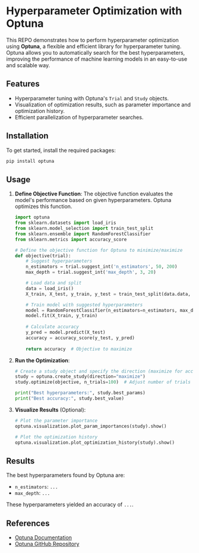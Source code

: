 # Hyperparameter Optimization with Optuna

This REPO demonstrates how to perform hyperparameter optimization using **Optuna**, a flexible and efficient library for hyperparameter tuning. Optuna allows you to automatically search for the best hyperparameters, improving the performance of machine learning models in an easy-to-use and scalable way.

## Features

- Hyperparameter tuning with Optuna's `Trial` and `Study` objects.
- Visualization of optimization results, such as parameter importance and optimization history.
- Efficient parallelization of hyperparameter searches.

## Installation

To get started, install the required packages:

```bash
pip install optuna
```

## Usage

1. **Define Objective Function**: The objective function evaluates the model's performance based on given hyperparameters. Optuna optimizes this function.
   
   ```python
   import optuna
   from sklearn.datasets import load_iris
   from sklearn.model_selection import train_test_split
   from sklearn.ensemble import RandomForestClassifier
   from sklearn.metrics import accuracy_score

   # Define the objective function for Optuna to minimize/maximize
   def objective(trial):
       # Suggest hyperparameters
       n_estimators = trial.suggest_int('n_estimators', 50, 200)
       max_depth = trial.suggest_int('max_depth', 3, 20)

       # Load data and split
       data = load_iris()
       X_train, X_test, y_train, y_test = train_test_split(data.data, data.target, test_size=0.2)

       # Train model with suggested hyperparameters
       model = RandomForestClassifier(n_estimators=n_estimators, max_depth=max_depth)
       model.fit(X_train, y_train)
       
       # Calculate accuracy
       y_pred = model.predict(X_test)
       accuracy = accuracy_score(y_test, y_pred)
       
       return accuracy  # Objective to maximize
   ```

2. **Run the Optimization**:
   
   ```python
   # Create a study object and specify the direction (maximize for accuracy)
   study = optuna.create_study(direction="maximize")
   study.optimize(objective, n_trials=100)  # Adjust number of trials as needed

   print("Best hyperparameters:", study.best_params)
   print("Best accuracy:", study.best_value)
   ```

3. **Visualize Results** (Optional):

   ```python
   # Plot the parameter importance
   optuna.visualization.plot_param_importances(study).show()

   # Plot the optimization history
   optuna.visualization.plot_optimization_history(study).show()
   ```

## Results

The best hyperparameters found by Optuna are:

- `n_estimators`: `...`
- `max_depth`: `...`

These hyperparameters yielded an accuracy of `...`.

## References

- [Optuna Documentation](https://optuna.readthedocs.io/en/stable/)
- [Optuna GitHub Repository](https://github.com/optuna/optuna)